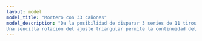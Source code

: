 ```yaml
---
layout: model
model_title: "Mortero con 33 cañones"
model_description: "Da la posibilidad de disparar 3 series de 11 tiros consecutivos, con un intervalo igual al tiempo necesario para prender una después de la otra carga de tiro. 
Una sencilla rotación del ajuste triangular permite la continuidad del tiro."
---
```


<script type="module">
       import {loader, scene, animate, camera} from "../../public/scripts/model.js"
       import {showViewerErrorMessage} from "../../public/scripts/error.js"

       loader.load(
              "/models/***.glb",
              function (gltf) {
                     const model = gltf.scene;
                     model.position.set(0, 0, 0);
                     model.scale.set(0.01, 0.01, 0.01);
                     camera.position.set(5, 0, 6);
                     scene.add(model);
                     animate();
              },
              undefined,
              function (e) {
                     showViewerErrorMessage();
                     console.error(e);
              }
       );              
</script>